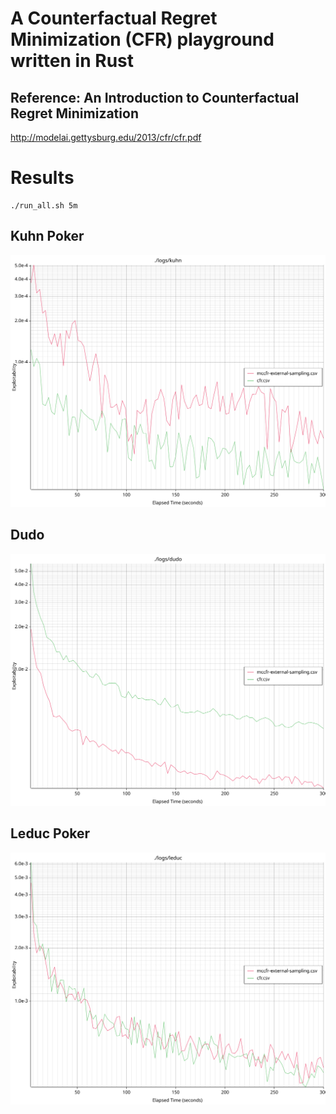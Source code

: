# A Counterfactual Regret Minimization (CFR) playground written in Rust

## Reference: An Introduction to Counterfactual Regret Minimization
http://modelai.gettysburg.edu/2013/cfr/cfr.pdf

# Results
```
./run_all.sh 5m
```
## Kuhn Poker
![kuhn_exploitability](./graphs/kuhn.svg)
## Dudo
![dudo_exploitability](./graphs/dudo.svg)
## Leduc Poker
![leduc_exploitability](./graphs/leduc.svg)

